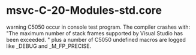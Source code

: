 # msvc-C-20-Modules-std.core
warning C5050 occur in console test program. The compiler crashes with:
	"The maximum number of stack frames supported by Visual Studio has been exceeded.	" plus a number of C5050 undefined macros are logged like _DEBUG and _M_FP_PRECISE. 
